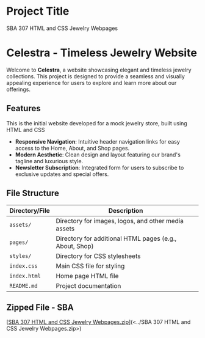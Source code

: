 # Project Title
SBA 307 HTML and CSS Jewelry Webpages

# Celestra - Timeless Jewelry Website

Welcome to **Celestra**, a website showcasing elegant and timeless jewelry collections. This project is designed to provide a seamless and visually appealing experience for users to explore and learn more about our offerings.

## Features
This is the initial website developed for a mock jewelry store, built using HTML and CSS

- **Responsive Navigation**: Intuitive header navigation links for easy access to the Home, About, and Shop pages.
- **Modern Aesthetic**: Clean design and layout featuring our brand's tagline and luxurious style.
- **Newsletter Subscription**: Integrated form for users to subscribe to exclusive updates and special offers.

## File Structure

| **Directory/File**               | **Description**                                 |
|----------------------------------|-------------------------------------------------|
| `assets/`                       | Directory for images, logos, and other media assets |
| `pages/`                         | Directory for additional HTML pages (e.g., About, Shop) |
| `styles/`                        | Directory for CSS stylesheets                   |
| `index.css`                      | Main CSS file for styling                       |
| `index.html`                     | Home page HTML file                              |
| `README.md`                      | Project documentation                            |


## Zipped File - SBA
[[SBA 307 HTML and CSS Jewelry Webpages.zip](https://)](<../SBA 307 HTML and CSS Jewelry Webpages.zip>)

